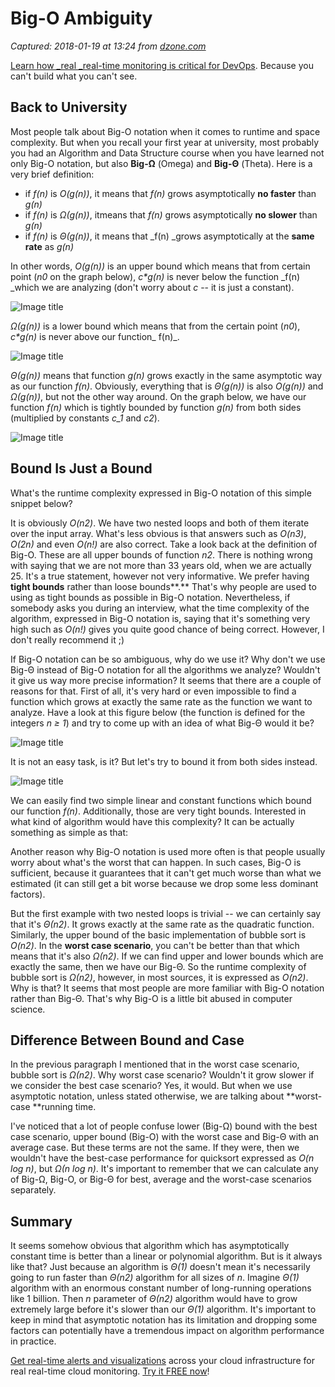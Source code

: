 # Big-O Ambiguity

_Captured: 2018-01-19 at 13:24 from [dzone.com](https://dzone.com/articles/big-o-inaccuracy?edition=355098&utm_source=Zone%20Newsletter&utm_medium=email&utm_campaign=performance%202018-01-19)_

[Learn how _real _real-time monitoring is critical for DevOps](https://dzone.com/go?i=272435&u=https%3A%2F%2Fsignalfx.com%2Fsolutions%2Fenabling-devops%2F). Because you can't build what you can't see.

## Back to University

Most people talk about Big-O notation when it comes to runtime and space complexity. But when you recall your first year at university, most probably you had an Algorithm and Data Structure course when you have learned not only Big-O notation, but also **Big-Ω** (Omega) and **Big-Θ** (Theta). Here is a very brief definition:

  * if _f(n)_ is _O(g(n))_, it means that _f(n)_ grows asymptotically **no faster** than _g(n)_
  * if _f(n)_ is _Ω(g(n))_, itmeans that _f(n)_ grows asymptotically **no slower** than _g(n)_
  * if _f(n)_ is _Θ(g(n))_, it means that _f(n) _grows asymptotically at the **same rate** as _g(n)_

In other words, _O(g(n))_ is an upper bound which means that from certain point (_n0_ on the graph below), _c*g(n)_ is never below the function _f(n) _which we are analyzing (don't worry about _c_ -- it is just a constant).

![Image title](https://dzone.com/storage/temp/7838462-big-o-1.png)

_Ω(g(n))_ is a lower bound which means that from the certain point (_n0_), _c*g(n)_ is never above our function_ f(n)_.

![Image title](https://dzone.com/storage/temp/7838463-big-omega-1.png)

_Θ(g(n))_ means that function _g(n)_ grows exactly in the same asymptotic way as our function _f(n)_. Obviously, everything that is _Θ(g(n))_ is also _O(g(n))_ and _Ω(g(n))_, but not the other way around. On the graph below, we have our function _f(n)_ which is tightly bounded by function _g(n)_ from both sides (multiplied by constants _c_1_ and _c2_).

![Image title](https://dzone.com/storage/temp/7838477-big-theta-fixed-1.png)

## Bound Is Just a Bound

What's the runtime complexity expressed in Big-O notation of this simple snippet below?

It is obviously _O(n2)_. We have two nested loops and both of them iterate over the input array. What's less obvious is that answers such as _O(n3)_, _O(2n)_ and even _O(n!)_ are also correct. Take a look back at the definition of Big-O. These are all upper bounds of function _n2_. There is nothing wrong with saying that we are not more than 33 years old, when we are actually 25. It's a true statement, however not very informative. We prefer having **tight bounds** rather than loose bounds**.** That's why people are used to using as tight bounds as possible in Big-O notation. Nevertheless, if somebody asks you during an interview, what the time complexity of the algorithm, expressed in Big-O notation is, saying that it's something very high such as _O(n!)_ gives you quite good chance of being correct. However, I don't really recommend it ;)

If Big-O notation can be so ambiguous, why do we use it? Why don't we use Big-Θ instead of Big-O notation for all the algorithms we analyze? Wouldn't it give us way more precise information? It seems that there are a couple of reasons for that. First of all, it's very hard or even impossible to find a function which grows at exactly the same rate as the function we want to analyze. Have a look at this figure below (the function is defined for the integers _n ≥ 1_) and try to come up with an idea of what Big-Θ would it be?

![Image title](https://dzone.com/storage/temp/7838479-example-1-1.png)

It is not an easy task, is it? But let's try to bound it from both sides instead.

![Image title](https://dzone.com/storage/temp/7838480-example-2-1.png)

We can easily find two simple linear and constant functions which bound our function _f(n)_. Additionally, those are very tight bounds. Interested in what kind of algorithm would have this complexity? It can be actually something as simple as that:

Another reason why Big-O notation is used more often is that people usually worry about what's the worst that can happen. In such cases, Big-O is sufficient, because it guarantees that it can't get much worse than what we estimated (it can still get a bit worse because we drop some less dominant factors).

But the first example with two nested loops is trivial -- we can certainly say that it's _Θ(n2)_. It grows exactly at the same rate as the quadratic function. Similarly, the upper bound of the basic implementation of bubble sort is _O(n2)_. In the **worst case scenario**, you can't be better than that which means that it's also _Ω(n2)_. If we can find upper and lower bounds which are exactly the same, then we have our Big-Θ. So the runtime complexity of bubble sort is _Ω(n2)_, however, in most sources, it is expressed as _O(n2)_. Why is that? It seems that most people are more familiar with Big-O notation rather than Big-Θ. That's why Big-O is a little bit abused in computer science.

## Difference Between Bound and Case

In the previous paragraph I mentioned that in the worst case scenario, bubble sort is _Ω(n2)_. Why worst case scenario? Wouldn't it grow slower if we consider the best case scenario? Yes, it would. But when we use asymptotic notation, unless stated otherwise, we are talking about **worst-case **running time.

I've noticed that a lot of people confuse lower (Big-Ω) bound with the best case scenario, upper bound (Big-O) with the worst case and Big-Θ with an average case. But these terms are not the same. If they were, then we wouldn't have the best-case performance for quicksort expressed as _O(n log n)_, but _Ω(n log n)_. It's important to remember that we can calculate any of Big-Ω, Big-O, or Big-Θ for best, average and the worst-case scenarios separately.

## Summary

It seems somehow obvious that algorithm which has asymptotically constant time is better than a linear or polynomial algorithm. But is it always like that? Just because an algorithm is _Θ(1)_ doesn't mean it's necessarily going to run faster than _Θ(n2)_ algorithm for all sizes of _n_. Imagine _Θ(1)_ algorithm with an enormous constant number of long-running operations like 1 billion. Then _n_ parameter of _Θ(n2)_ algorithm would have to grow extremely large before it's slower than our _Θ(1)_ algorithm. It's important to keep in mind that asymptotic notation has its limitation and dropping some factors can potentially have a tremendous impact on algorithm performance in practice.

[Get real-time alerts and visualizations](https://dzone.com/go?i=272432&u=https%3A%2F%2Fsignalfx.com%2F%3Fsignup%3Dtrue) across your cloud infrastructure for real real-time cloud monitoring. [Try it FREE now](https://dzone.com/go?i=272432&u=https%3A%2F%2Fsignalfx.com%2F%3Fsignup%3Dtrue)!
